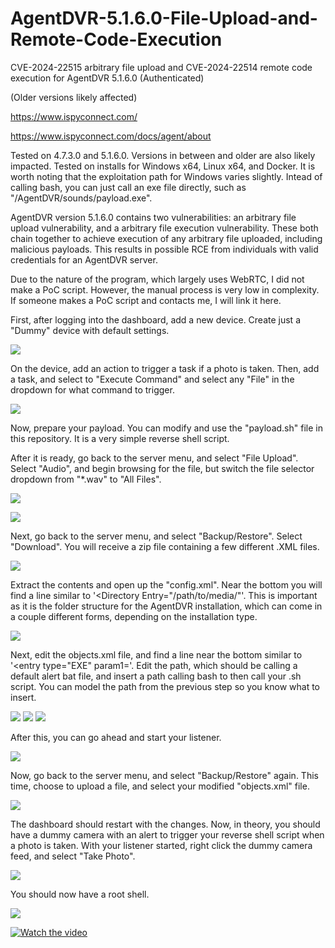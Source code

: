 # AgentDVR-5.1.6.0-File-Upload-and-Remote-Code-Execution

CVE-2024-22515 arbitrary file upload and CVE-2024-22514 remote code execution for AgentDVR 5.1.6.0 (Authenticated)

(Older versions likely affected)

https://www.ispyconnect.com/

https://www.ispyconnect.com/docs/agent/about


Tested on 4.7.3.0 and 5.1.6.0. Versions in between and older are also likely impacted. Tested on installs for Windows x64, Linux x64, and Docker. It is worth noting that the exploitation path for Windows varies slightly. Intead of calling bash, you can just call an exe file directly, such as "/AgentDVR/sounds/payload.exe".


AgentDVR version 5.1.6.0 contains two vulnerabilities: an arbitrary file upload vulnerability, and a arbitrary file execution vulnerability. These both chain together to achieve execution of any arbitrary file uploaded, including malicious payloads. This results in possible RCE from individuals with valid credentials for an AgentDVR server.


Due to the nature of the program, which largely uses WebRTC, I did not make a PoC script. However, the manual process is very low in complexity. If someone makes a PoC script and contacts me, I will link it here.



First, after logging into the dashboard, add a new device. Create just a "Dummy" device with default settings.

![](pics/create_dummy.png)



On the device, add an action to trigger a task if a photo is taken. Then, add a task, and select to "Execute Command" and select any "File" in the dropdown for what command to trigger.

![](pics/add_command.png)



Now, prepare your payload. You can modify and use the "payload.sh" file in this repository. It is a very simple reverse shell script.

After it is ready, go back to the server menu, and select "File Upload". Select "Audio", and begin browsing for the file, but switch the file selector dropdown from "*.wav" to "All Files".

![](pics/upload_payload.png)

![](pics/upload_audio.png)



Next, go back to the server menu, and select "Backup/Restore". Select "Download". You will receive a zip file containing a few different .XML files.

![](pics/download_backup.png)



Extract the contents and open up the "config.xml". Near the bottom you will find a line similar to '<Directory Entry="/path/to/media/"'. This is important as it is the folder structure for the AgentDVR installation, which can come in a couple different forms, depending on the installation type.

![](pics/find_path.png)



Next, edit the objects.xml file, and find a line near the bottom similar to '<entry type="EXE" param1='. Edit the path, which should be calling a default alert bat file, and insert a path calling bash to then call your .sh script. You can model the path from the previous step so you know what to insert.

![](pics/edit_objects.png)
![](pics/edit_path.png)
![](pics/path_payload.png)



After this, you can go ahead and start your listener.

![](pics/start_listener.png)



Now, go back to the server menu, and select "Backup/Restore" again. This time, choose to upload a file, and select your modified "objects.xml" file.

![](pics/upload_objects.png)



The dashboard should restart with the changes. Now, in theory, you should have a dummy camera with an alert to trigger your reverse shell script when a photo is taken. With your listener started, right click the dummy camera feed, and select "Take Photo".

![](pics/take_photo.png)



You should now have a root shell.

![](pics/root.png)




[![Watch the video](http://img.youtube.com/vi/oivzDXdh5us/maxresdefault.jpg)](https://youtu.be/oivzDXdh5us)
